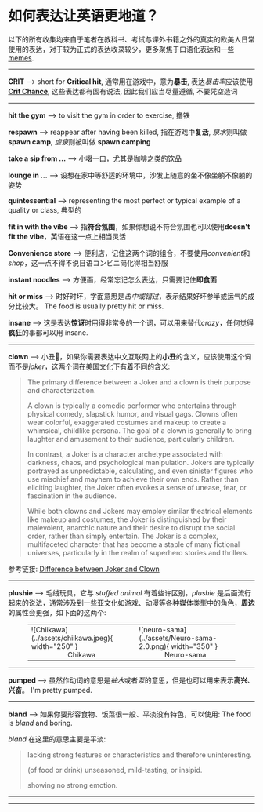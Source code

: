 # 如何表达让英语更地道？

以下的所有收集均来自于笔者在教科书、考试与课外书籍之外的真实的欧美人日常使用的表达，对于较为正式的表达收录较少，更多聚焦于口语化表达和一些 [memes](https://www.wikiwand.com/en/meme).

---

**CRIT** --> short for **Critical hit**, 通常用在游戏中，意为**暴击**, 表达*暴击率*应该使用[**Crit Chance**](https://hypixel-skyblock.fandom.com/wiki/Crit_Chance), 这些表达都有固有说法, 因此我们应当尽量遵循, 不要凭空造词

---

**hit the gym** --> to visit the gym in order to exercise, 撸铁

**respawn** --> reappear after having been killed, 指在游戏中**复活**, *泉水*则叫做 **spawn camp**, *虐泉*则被叫做 **spawn camping**

**take a sip from ...** --> 小啜一口，尤其是咖啡之类的饮品

**lounge in ...** --> 设想在家中等舒适的环境中，沙发上随意的坐不像坐躺不像躺的姿势

**quintessential** --> representing the most perfect or typical example of a quality or class, 典型的

**fit in with the vibe** --> 指**符合氛围**，如果你想说不符合氛围也可以使用**doesn't fit the vibe**，英语在这一点上相当灵活

**Convenience store** --> 便利店，记住这两个词的组合，不要使用*convenient*和*shop*，这一点不得不说日语コンビニ简化得相当舒服

**instant noodles** --> 方便面，经常忘记怎么表达，只需要记住**即食面**

**hit or miss** --> 时好时坏，字面意思是*击中或错过*，表示结果好坏参半或运气的成分比较大。 The food is usually pretty hit or miss.

**insane** --> 这是表达**惊讶**时用得非常多的一个词，可以用来替代*crazy*，任何觉得**疯狂**的事都可以用 insane.

---

**clown** --> 小丑🤡，如果你需要表达中文互联网上的**小丑**的含义，应该使用这个词而不是*joker*，这两个词在美国文化下有着不同的含义: 

> The primary difference between a Joker and a clown is their purpose and characterization.
> 
> A clown is typically a comedic performer who entertains through physical comedy, slapstick humor, and visual gags. Clowns often wear colorful, exaggerated costumes and makeup to create a whimsical, childlike persona. The goal of a clown is generally to bring laughter and amusement to their audience, particularly children.
> 
> In contrast, a Joker is a character archetype associated with darkness, chaos, and psychological manipulation. Jokers are typically portrayed as unpredictable, calculating, and even sinister figures who use mischief and mayhem to achieve their own ends. Rather than eliciting laughter, the Joker often evokes a sense of unease, fear, or fascination in the audience.
> 
> While both clowns and Jokers may employ similar theatrical elements like makeup and costumes, the Joker is distinguished by their malevolent, anarchic nature and their desire to disrupt the social order, rather than simply entertain. The Joker is a complex, multifaceted character that has become a staple of many fictional universes, particularly in the realm of superhero stories and thrillers.

参考链接: [Difference between Joker and Clown](https://www.differencebetween.info/difference-between-joker-and-clown)

---

**plushie** --> 毛绒玩具，它与 *stuffed animal* 有着些许区别，*plushie* 是后面流行起来的说法，通常涉及到一些亚文化如游戏、动漫等各种媒体类型中的角色，**周边**的属性会更强，如下面的这两个: 


<center>
<figure markdown="span">
    <table><tr>
    <td>
        ![Chiikawa](../assets/chiikawa.jpeg){ width="250" }
        <center><figcaption>Chikawa</figcaption></center>
    </td>
    <td>
        ![neuro-sama](../assets/Neuro-sama-2.0.png){ width="350" }
        <center><figcaption>Neuro-sama</figcaption></center>
    </td>
    </tr></table>
</figure>
</center>

---

**pumped** --> 虽然作动词的意思是*抽水*或者*泵*的意思，但是也可以用来表示**高兴**、**兴奋**。 I'm pretty pumped.

---

**bland** --> 如果你要形容食物、饭菜很一般、平淡没有特色，可以使用: The food is *bland* and boring.

*bland* 在这里的意思主要是平淡: 

> lacking strong features or characteristics and therefore uninteresting.
>
> (of food or drink) unseasoned, mild-tasting, or insipid.
>
> showing no strong emotion.

---

---
